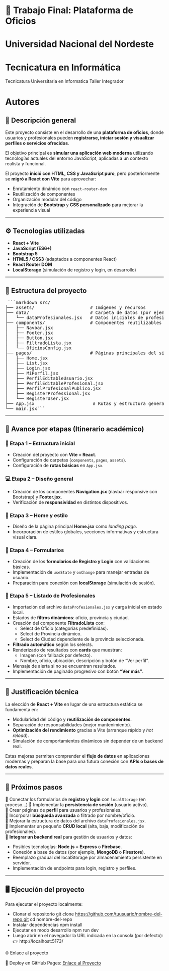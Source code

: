 # 🧰 Trabajo Final: Plataforma de Oficios 
# Universidad Nacional del Nordeste
# Tecnicatura en Informática
Tecnicatura Universitaria en Informatica
Taller Integrador

# Autores


## 📖 Descripción general

Este proyecto consiste en el desarrollo de una **plataforma de oficios**, donde usuarios y profesionales pueden **registrarse, iniciar sesión y visualizar perfiles o servicios ofrecidos**.

El objetivo principal es **simular una aplicación web moderna** utilizando tecnologías actuales del entorno JavaScript, aplicadas a un contexto realista y funcional.

El proyecto **inició con HTML, CSS y JavaScript puro**, pero posteriormente se **migró a React con Vite** para aprovechar:

- Enrutamiento dinámico con `react-router-dom`
- Reutilización de componentes
- Organización modular del código
- Integración de **Bootstrap** y **CSS personalizado** para mejorar la experiencia visual

---

## ⚙️ Tecnologías utilizadas

- **React + Vite**
- **JavaScript (ES6+)**
- **Bootstrap 5**
- **HTML5 / CSS3** (adaptados a componentes React)
- **React Router DOM**
- **LocalStorage** (simulación de registro y login, en desarrollo)

---

## 📁 Estructura del proyecto

<pre> ```markdown src/
├── assets/                     # Imágenes y recursos
├── data/                       # Carpeta de datos (por ejemplo, listas o JSON simulados)
│   └── dataProfesionales.jsx   # Datos iniciales de profesionales
├── components/                 # Componentes reutilizables
│   ├── Navbar.jsx
│   ├── Footer.jsx
│   ├── Button.jsx
│   ├── FiltradoLista.jsx
│   └── OficiosConfig.jsx
├── pages/                      # Páginas principales del sitio
│   ├── Home.jsx
│   ├── List.jsx
│   ├── Login.jsx
│   ├── MiPerfil.jsx
│   ├── PerfilEditableUsuario.jsx
│   ├── PerfilEditableProfesional.jsx
│   ├── PerfilProfesionalPublico.jsx
│   ├── RegisterProfessional.jsx
│   └── RegisterUser.jsx
├── App.jsx                      # Rutas y estructura general del proyecto
└── main.jsx``` </pre>


---

## 🧱 Avance por etapas (Itinerario académico)

### 🩵 Etapa 1 – Estructura inicial
- Creación del proyecto con **Vite + React**.  
- Configuración de carpetas (`components`, `pages`, `assets`).  
- Configuración de **rutas básicas** en `App.jsx`.

### 💻 Etapa 2 – Diseño general
- Creación de los componentes **Navigation.jsx** (navbar responsive con Bootstrap) y **Footer.jsx**.  
- Verificación de **responsividad** en distintos dispositivos.

### 🎨 Etapa 3 – Home y estilo
- Diseño de la página principal **Home.jsx** como *landing page*.  
- Incorporación de estilos globales, secciones informativas y estructura visual clara.

### 🧾 Etapa 4 – Formularios
- Creación de los **formularios de Registro y Login** con validaciones básicas.  
- Implementación de `useState` y `onChange` para manejar entradas de usuario.  
- Preparación para conexión con **localStorage** (simulación de sesión).  

### 🧩 Etapa 5 – Listado de Profesionales
- Importación del archivo `dataProfesionales.jsx` y carga inicial en estado local.  
- Estados de **filtros dinámicos**: oficio, provincia y ciudad.  
- Creación del componente **FiltradoLista** con:
  - Select de Oficio (categorías predefinidas).  
  - Select de Provincia dinámico.  
  - Select de Ciudad dependiente de la provincia seleccionada.  
- **Filtrado automático** según los selects.  
- Renderizado de resultados con **cards** que muestran:
  - Imagen (con fallback por defecto).  
  - Nombre, oficio, ubicación, descripción y botón de “Ver perfil”.  
- Mensaje de alerta si no se encuentran resultados.  
- Implementación de paginado progresivo con botón **“Ver más”**.  

---

## 🧠 Justificación técnica

La elección de **React + Vite** en lugar de una estructura estática se fundamenta en:

- Modularidad del código y **reutilización de componentes**.  
- Separación de responsabilidades (mejor mantenimiento).  
- **Optimización del rendimiento** gracias a Vite (arranque rápido y *hot reload*).  
- Simulación de comportamientos dinámicos sin depender de un backend real.  

Estas mejoras permiten comprender el **flujo de datos** en aplicaciones modernas y preparan la base para una futura conexión con **APIs o bases de datos reales**.

---

## 🚀 Próximos pasos

🔹 Conectar los formularios de **registro y login** con `localStorage` (en proceso...)
🔹 Implementar la **persistencia de sesión** (usuario activo).  
🔹 Crear páginas de **perfil** para usuarios y profesionales.  
🔹 Incorporar **búsqueda avanzada** o filtrado por nombre/oficio.  
🔹 Mejorar la estructura de datos del archivo `dataProfesionales.jsx`.  
🔹 Implementar un pequeño **CRUD local** (alta, baja, modificación de profesionales).   
🔹 **Integrar un backend real** para gestión de usuarios y datos:
   - Posibles tecnologías: **Node.js + Express** o **Firebase**.  
   - Conexión a base de datos (por ejemplo, **MongoDB** o **Firestore**).  
   - Reemplazo gradual del localStorage por almacenamiento persistente en servidor.  
   - Implementación de endpoints para login, registro y perfiles.  

---

## 🖥️ Ejecución del proyecto

Para ejecutar el proyecto localmente:

- Clonar el repositorio
git clone https://github.com/tuusuario/nombre-del-repo.git
cd nombre-del-repo
- Instalar dependencias
npm install
- Ejecutar en modo desarrollo
npm run dev
- Luego abrir en el navegador la URL indicada en la consola (por defecto):
👉 http://localhost:5173/

🌐 Enlace al proyecto

🔗 Deploy en GitHub Pages:
[Enlace al Proyecto](https://lesliebellando.github.io/trabajo-final-plataforma-oficios/)
